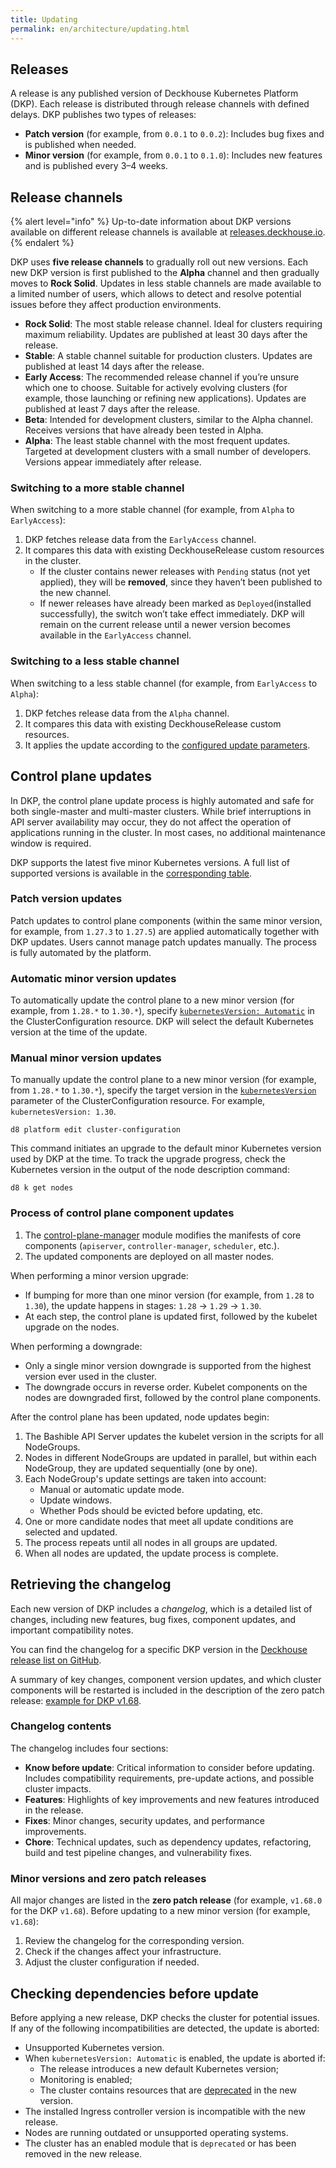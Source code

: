 ```yaml
---
title: Updating
permalink: en/architecture/updating.html
---
```


## Releases

A release is any published version of Deckhouse Kubernetes Platform (DKP).
Each release is distributed through release channels with defined delays.
DKP publishes two types of releases:

- **Patch version** (for example, from `0.0.1` to `0.0.2`): Includes bug fixes and is published when needed.
- **Minor version** (for example, from `0.0.1` to `0.1.0`): Includes new features and is published every 3–4 weeks.

## Release channels

{% alert level="info" %}
Up-to-date information about DKP versions available on different release channels is available at [releases.deckhouse.io](https://releases.deckhouse.io).
{% endalert %}

DKP uses **five release channels** to gradually roll out new versions.
Each new DKP version is first published to the **Alpha** channel and then gradually moves to **Rock Solid**.
Updates in less stable channels are made available to a limited number of users,
which allows to detect and resolve potential issues before they affect production environments.

- **Rock Solid**: The most stable release channel.
  Ideal for clusters requiring maximum reliability.
  Updates are published at least 30 days after the release.
- **Stable**: A stable channel suitable for production clusters.
  Updates are published at least 14 days after the release.
- **Early Access**: The recommended release channel if you’re unsure which one to choose.
  Suitable for actively evolving clusters (for example, those launching or refining new applications).
  Updates are published at least 7 days after the release.
- **Beta**: Intended for development clusters, similar to the Alpha channel.
  Receives versions that have already been tested in Alpha.
- **Alpha**: The least stable channel with the most frequent updates.
  Targeted at development clusters with a small number of developers.
  Versions appear immediately after release.

### Switching to a more stable channel

When switching to a more stable channel (for example, from `Alpha` to `EarlyAccess`):

1. DKP fetches release data from the `EarlyAccess` channel.
1. It compares this data with existing DeckhouseRelease custom resources in the cluster.
   - If the cluster contains newer releases with `Pending` status (not yet applied),
     they will be **removed**, since they haven’t been published to the new channel.
   - If newer releases have already been marked as `Deployed`(installed successfully),
     the switch won’t take effect immediately.
     DKP will remain on the current release until a newer version becomes available in the `EarlyAccess` channel.

### Switching to a less stable channel

When switching to a less stable channel (for example, from `EarlyAccess` to `Alpha`):

1. DKP fetches release data from the `Alpha` channel.
1. It compares this data with existing DeckhouseRelease custom resources.
1. It applies the update according to the [configured update parameters](../admin/configuration/update/configuration.html).

## Control plane updates

In DKP, the control plane update process is highly automated and safe for both single-master and multi-master clusters.
While brief interruptions in API server availability may occur,
they do not affect the operation of applications running in the cluster.
In most cases, no additional maintenance window is required.

DKP supports the latest five minor Kubernetes versions.
A full list of supported versions is available in the [corresponding table](../supported_versions.html#kubernetes).

### Patch version updates

Patch updates to control plane components
(within the same minor version, for example, from `1.27.3` to `1.27.5`)
are applied automatically together with DKP updates.
Users cannot manage patch updates manually.
The process is fully automated by the platform.

### Automatic minor version updates

To automatically update the control plane to a new minor version (for example, from `1.28.*` to `1.30.*`),
specify [`kubernetesVersion: Automatic`](/products/kubernetes-platform/documentation/v1/reference/api/cr.html#clusterconfiguration-kubernetesversion) in the ClusterConfiguration resource.
DKP will select the default Kubernetes version at the time of the update.

### Manual minor version updates

To manually update the control plane to a new minor version (for example, from `1.28.*` to `1.30.*`),
specify the target version in the [`kubernetesVersion`](/products/kubernetes-platform/documentation/v1/reference/api/cr.html#clusterconfiguration-kubernetesversion) parameter of the ClusterConfiguration resource.
For example, `kubernetesVersion: 1.30`.

```shell
d8 platform edit cluster-configuration
```

This command initiates an upgrade to the default minor Kubernetes version used by DKP at the time.
To track the upgrade progress, check the Kubernetes version in the output of the node description command:

```shell
d8 k get nodes
```

### Process of control plane component updates

1. The [control-plane-manager](/modules/control-plane-manager/) module modifies the manifests of core components
   (`apiserver`, `controller-manager`, `scheduler`, etc.).
1. The updated components are deployed on all master nodes.

When performing a minor version upgrade:

- If bumping for more than one minor version (for example, from `1.28` to `1.30`),
  the update happens in stages: `1.28` → `1.29` → `1.30`.
- At each step, the control plane is updated first, followed by the kubelet upgrade on the nodes.

When performing a downgrade:

- Only a single minor version downgrade is supported from the highest version ever used in the cluster.
- The downgrade occurs in reverse order.
  Kubelet components on the nodes are downgraded first, followed by the control plane components.

After the control plane has been updated, node updates begin:

1. The Bashible API Server updates the kubelet version in the scripts for all NodeGroups.
1. Nodes in different NodeGroups are updated in parallel,
   but within each NodeGroup, they are updated sequentially (one by one).
1. Each NodeGroup's update settings are taken into account:
   - Manual or automatic update mode.
   - Update windows.
   - Whether Pods should be evicted before updating, etc.
1. One or more candidate nodes that meet all update conditions are selected and updated.
1. The process repeats until all nodes in all groups are updated.
1. When all nodes are updated, the update process is complete.

## Retrieving the changelog

Each new version of DKP includes a *changelog*, which is a detailed list of changes,
including new features, bug fixes, component updates, and important compatibility notes.

You can find the changelog for a specific DKP version in the [Deckhouse release list on GitHub](https://github.com/deckhouse/deckhouse/releases).

A summary of key changes, component version updates, and which cluster components will be restarted
is included in the description of the zero patch release: [example for DKP v1.68](https://github.com/deckhouse/deckhouse/releases/tag/v1.68.0).

### Changelog contents

The changelog includes four sections:

- **Know before update**: Critical information to consider before updating.
  Includes compatibility requirements, pre-update actions, and possible cluster impacts.
- **Features**: Highlights of key improvements and new features introduced in the release.
- **Fixes**: Minor changes, security updates, and performance improvements.
- **Chore**: Technical updates, such as dependency updates, refactoring, build and test pipeline changes,
  and vulnerability fixes.

### Minor versions and zero patch releases

All major changes are listed in the **zero patch release** (for example, `v1.68.0` for the DKP `v1.68`).
Before updating to a new minor version (for example, `v1.68`):

1. Review the changelog for the corresponding version.
1. Check if the changes affect your infrastructure.
1. Adjust the cluster configuration if needed.

## Checking dependencies before update

Before applying a new release, DKP checks the cluster for potential issues.
If any of the following incompatibilities are detected, the update is aborted:

- Unsupported Kubernetes version.
- When `kubernetesVersion: Automatic` is enabled, the update is aborted if:
  - The release introduces a new default Kubernetes version;
  - Monitoring is enabled;
  - The cluster contains resources that are [deprecated](https://kubernetes.io/docs/reference/using-api/deprecation-guide/) in the new version.
- The installed Ingress controller version is incompatible with the new release.
- Nodes are running outdated or unsupported operating systems.
- The cluster has an enabled module that is `deprecated` or has been removed in the new release.
